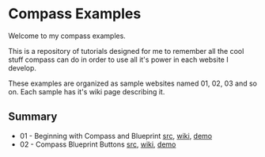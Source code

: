 Compass Examples
================

Welcome to my compass examples. 

This is a repository of tutorials designed for me to remember all the cool stuff compass can do in order
to use all it's power in each website I develop.

These examples are organized as sample websites named 01, 02, 03 and so on. Each sample has it's wiki page describing it.

Summary
-------

* 01 - Beginning with Compass and Blueprint [src](https://github.com/niclupien/compass-examples/tree/master/01), [wiki](https://github.com/niclupien/compass-examples/wiki/Example-01), [demo](http://compass.niclupien.com/01/)
* 02 - Compass Blueprint Buttons [src](https://github.com/niclupien/compass-examples/tree/master/02), [wiki](https://github.com/niclupien/compass-examples/wiki/Compass-buttons), [demo](http://compass.niclupien.com/02/)